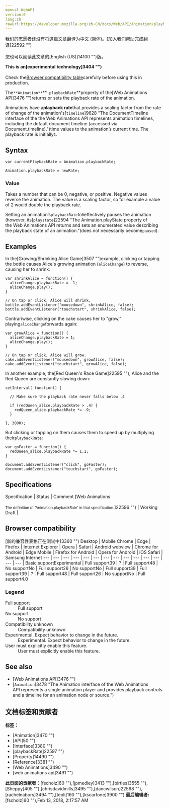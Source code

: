 ```yaml
---
manual:WebAPI
version:0
lang:zh
rawUrl:https://developer.mozilla.org/zh-CN/docs/Web/API/Animation/playbackRate
---
```




<bdi>我们的志愿者还没有将这篇文章翻译为<bdi>中文 (简体)</bdi>。[加入我们帮助完成翻译]22592 "")<br></br>您也可以阅读此文章的[English (US)]14100 "")版。</bdi>






**This is an[experimental technology]3404 "")**<br></br>Check the[Browser compatibility table](%3457#Browser_compatibility "")carefully before using this in production.




The`**Animation**`**`.playbackRate`**property of the[Web Animations API]3476 "")returns or sets the playback rate of the animation.



Animations have a**playback rate**that provides a scaling factor from the rate of change of the animation&#39;s[`timeline`]9628 "The DocumentTimeline interface of the the Web Animations API represents animation timelines, including the default document timeline (accessed via Document.timeline).")time values to the animation’s current time. The playback rate is initially`1`.


## Syntax<a name="Syntax"></a>

```
var currentPlaybackRate = Animation.playbackRate;

Animation.playbackRate = newRate;

```

### Value<a name="Value"></a>


Takes a number that can be 0, negative, or positive. Negative values reverse the animation. The value is a scaling factor, so for example a value of 2 would double the playback rate.



Setting an animation’s`playbackRate`to`0`effectively pauses the animation (however, its[`playstate`]22594 "The Animation.playState property of the Web Animations API returns and sets an enumerated value describing the playback state of an animation.")does not necessarily become`paused`).



## Examples<a name="Examples"></a>


In the[Growing/Shrinking Alice Game]3507 "")example, clicking or tapping the bottle causes Alice&#39;s growing animation (`aliceChange`) to reverse, causing her to shrink:


```
var shrinkAlice = function() {
  aliceChange.playbackRate = -1;
  aliceChange.play();
}

// On tap or click, Alice will shrink.
bottle.addEventListener("mousedown", shrinkAlice, false);
bottle.addEventListener("touchstart", shrinkAlice, false);
```


Contrariwise, clicking on the cake causes her to &quot;grow,&quot; playing`aliceChange`forwards again:


```
var growAlice = function() {
  aliceChange.playbackRate = 1;
  aliceChange.play();  
}

// On tap or click, Alice will grow.
cake.addEventListener("mousedown", growAlice, false);
cake.addEventListener("touchstart", growAlice, false);
```


In another example, the[Red Queen&#39;s Race Game]22595 ""), Alice and the Red Queen are constantly slowing down:


```
setInterval( function() {

  // Make sure the playback rate never falls below .4

  if (redQueen_alice.playbackRate > .4) {
    redQueen_alice.playbackRate *= .9;    
  }

}, 3000);
```


But clicking or tapping on them causes them to speed up by multiplying their`playbackRate`:


```
var goFaster = function() {
  redQueen_alice.playbackRate *= 1.1;
}

document.addEventListener("click", goFaster);
document.addEventListener("touchstart", goFaster);
```

## Specifications<a name="Specifications"></a>
Specification | Status | Comment 
[Web Animations<br></br><small>The definition of &#39;Animation.playbackRate&#39; in that specification.</small>]22596 "") | Working Draft |  


## Browser compatibility<a name="Browser_compatibility"></a>
[新的兼容性表格正在测试中<i></i>]3360 "")
<abbr>Desktop<i></i></abbr> | <abbr>Mobile<i></i></abbr> 
<abbr>Chrome<i></i></abbr> | <abbr>Edge<i></i></abbr> | <abbr>Firefox<i></i></abbr> | <abbr>Internet Explorer<i></i></abbr> | <abbr>Opera<i></i></abbr> | <abbr>Safari<i></i></abbr> | <abbr>Android webview<i></i></abbr> | <abbr>Chrome for Android<i></i></abbr> | <abbr>Edge Mobile<i></i></abbr> | <abbr>Firefox for Android<i></i></abbr> | <abbr>Opera for Android<i></i></abbr> | <abbr>iOS Safari<i></i></abbr> | <abbr>Samsung Internet<i></i></abbr> 
 ---  |  ---  |  ---  |  ---  |  ---  |  ---  |  ---  |  ---  |  ---  |  ---  |  ---  |  ---  |  ---  |  ---  | 
Basic support<abbr>Experimental<i></i></abbr> | <abbr>Full support</abbr>39 | <abbr>?</abbr> | <abbr>Full support</abbr>48 | <abbr>No support</abbr>No | <abbr>Full support</abbr>26 | <abbr>No support</abbr>No | <abbr>Full support</abbr>39 | <abbr>Full support</abbr>39 | <abbr>?</abbr> | <abbr>Full support</abbr>48 | <abbr>Full support</abbr>26 | <abbr>No support</abbr>No | <abbr>Full support</abbr>4.0 


### Legend<a name="Legend"></a>
<dl><dt id=''><abbr>Full support</abbr></dt><dd>Full support</dd><dt id=''><abbr>No support</abbr></dt><dd>No support</dd><dt id=''><abbr>Compatibility unknown</abbr></dt><dd>Compatibility unknown</dd><dt id=''><abbr>Experimental. Expect behavior to change in the future.<i></i></abbr></dt><dd>Experimental. Expect behavior to change in the future.</dd><dt id=''><abbr>User must explicitly enable this feature.<i></i></abbr></dt><dd>User must explicitly enable this feature.</dd></dl>


## See also<a name="See_also"></a>

* [Web Animations API]3476 "")
* [`Animation`]3478 "The Animation interface of the Web Animations API represents a single animation player and provides playback controls and a timeline for an animation node or source.")



## 文档标签和贡献者
**标签：**
* [Animation]3470 "")
* [API]50 "")
* [Interface]3380 "")
* [playbackRate]22597 "")
* [Property]14490 "")
* [Reference]3381 "")
* [Web Animations]3490 "")
* [web animations api]3491 "")

**此页面的贡献者：**[fscholz]60 ""),[jpmedley]3413 ""),[birtles]3555 ""),[Sheppy]405 ""),[chrisdavidmills]3495 ""),[dancwilson]22598 ""),[rachelnabors]3494 ""),[teoli]160 ""),[kscarfone]3900 "")
**最后编辑者:**[fscholz]60 ""),<time>Feb 13, 2018, 2:17:57 AM</time>


